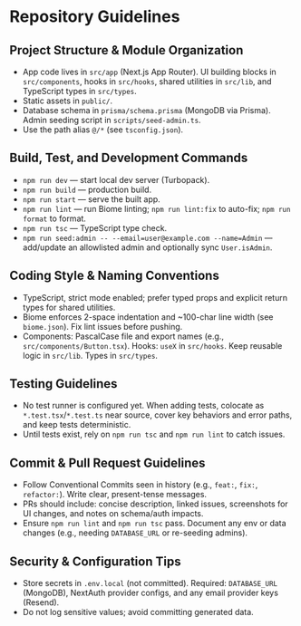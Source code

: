 # Repository Guidelines

## Project Structure & Module Organization
- App code lives in `src/app` (Next.js App Router). UI building blocks in `src/components`, hooks in `src/hooks`, shared utilities in `src/lib`, and TypeScript types in `src/types`.
- Static assets in `public/`.
- Database schema in `prisma/schema.prisma` (MongoDB via Prisma). Admin seeding script in `scripts/seed-admin.ts`.
- Use the path alias `@/*` (see `tsconfig.json`).

## Build, Test, and Development Commands
- `npm run dev` — start local dev server (Turbopack).
- `npm run build` — production build.
- `npm run start` — serve the built app.
- `npm run lint` — run Biome linting; `npm run lint:fix` to auto-fix; `npm run format` to format.
- `npm run tsc` — TypeScript type check.
- `npm run seed:admin -- --email=user@example.com --name=Admin` — add/update an allowlisted admin and optionally sync `User.isAdmin`.

## Coding Style & Naming Conventions
- TypeScript, strict mode enabled; prefer typed props and explicit return types for shared utilities.
- Biome enforces 2-space indentation and ~100-char line width (see `biome.json`). Fix lint issues before pushing.
- Components: PascalCase file and export names (e.g., `src/components/Button.tsx`). Hooks: `useX` in `src/hooks`. Keep reusable logic in `src/lib`. Types in `src/types`.

## Testing Guidelines
- No test runner is configured yet. When adding tests, colocate as `*.test.tsx`/`*.test.ts` near source, cover key behaviors and error paths, and keep tests deterministic.
- Until tests exist, rely on `npm run tsc` and `npm run lint` to catch issues.

## Commit & Pull Request Guidelines
- Follow Conventional Commits seen in history (e.g., `feat:`, `fix:`, `refactor:`). Write clear, present-tense messages.
- PRs should include: concise description, linked issues, screenshots for UI changes, and notes on schema/auth impacts.
- Ensure `npm run lint` and `npm run tsc` pass. Document any env or data changes (e.g., needing `DATABASE_URL` or re-seeding admins).

## Security & Configuration Tips
- Store secrets in `.env.local` (not committed). Required: `DATABASE_URL` (MongoDB), NextAuth provider configs, and any email provider keys (Resend).
- Do not log sensitive values; avoid committing generated data.

